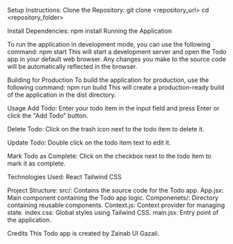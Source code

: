 Setup Instructions:
Clone the Repository:
git clone <repository_url>
cd <repository_folder>

Install Dependencies:
npm install
Running the Application

To run the application in development mode, you can use the following command:
npm start
This will start a development server and open the Todo app in your default web browser. Any changes you make to the source code will be automatically reflected in the browser.

Building for Production
To build the application for production, use the following command:
npm run build
This will create a production-ready build of the application in the dist directory.

Usage
Add Todo:
Enter your todo item in the input field and press Enter or click the "Add Todo" button.

Delete Todo:
Click on the trash icon next to the todo item to delete it.

Update Todo:
Double click on the todo item text to edit it.

Mark Todo as Complete:
Click on the checkbox next to the todo item to mark it as complete.

Technologies Used:
React
Tailwind CSS

Project Structure:
src/: Contains the source code for the Todo app.
App.jsx: Main component containing the Todo app logic.
Componenets/: Directory containing reusable components.
Context.js: Context provider for managing state.
index.css: Global styles using Tailwind CSS.
main.jsx: Entry point of the application.

Credits
This Todo app is created by Zainab Ul Gazali.
